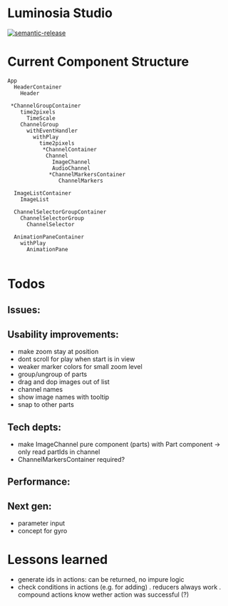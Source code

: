 # Luminosia Studio

[![semantic-release](https://img.shields.io/badge/%20%20%F0%9F%93%A6%F0%9F%9A%80-semantic--release-e10079.svg)](https://github.com/semantic-release/semantic-release)

# Current Component Structure

```
App
  HeaderContainer
    Header

 *ChannelGroupContainer
    time2pixels
      TimeScale
    ChannelGroup
      withEventHandler
        withPlay
          time2pixels
           *ChannelContainer
            Channel
              ImageChannel
              AudioChannel
             *ChannelMarkersContainer
                ChannelMarkers

  ImageListContainer
    ImageList

  ChannelSelectorGroupContainer
    ChannelSelectorGroup
      ChannelSelector
    
  AnimationPaneContainer
    withPlay
      AnimationPane
      

```

# Todos

## Issues:


## Usability improvements:
- make zoom stay at position
- dont scroll for play when start is in view
- weaker marker colors for small zoom level
- group/ungroup of parts
- drag and dop images out of list
- channel names
- show image names with tooltip
- snap to other parts

## Tech depts:
- make ImageChannel pure component (parts) with Part component
  -> only read partIds in channel
- ChannelMarkersContainer required?

## Performance:


## Next gen:
- parameter input
- concept for gyro

# Lessons learned
- generate ids in actions: can be returned, no impure logic
- check conditions in actions (e.g. for adding)
    . reducers always work
    . compound actions know wether action was successful (?)